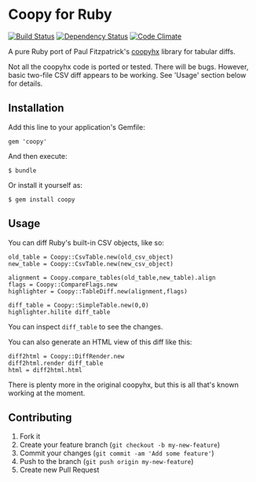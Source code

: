 # Coopy for Ruby

[![Build Status](http://jenkins.theodi.org/job/coopy-ruby-master/badge/icon)](http://jenkins.theodi.org/job/coopy-ruby-master/)
[![Dependency Status](https://gemnasium.com/theodi/coopy-ruby.png)](https://gemnasium.com/theodi/coopy-ruby)
[![Code Climate](https://codeclimate.com/github/theodi/coopy-ruby.png)](https://codeclimate.com/github/theodi/coopy-ruby)

A pure Ruby port of Paul Fitzpatrick's [coopyhx](http://paulfitz.github.io/coopyhx) library for tabular diffs.

Not all the coopyhx code is ported or tested. There will be bugs. However, basic two-file CSV diff appears to be working. See 'Usage' section below for details.

## Installation

Add this line to your application's Gemfile:

    gem 'coopy'

And then execute:

    $ bundle

Or install it yourself as:

    $ gem install coopy

## Usage

You can diff Ruby's built-in CSV objects, like so:

```
old_table = Coopy::CsvTable.new(old_csv_object)
new_table = Coopy::CsvTable.new(new_csv_object)

alignment = Coopy.compare_tables(old_table,new_table).align
flags = Coopy::CompareFlags.new
highlighter = Coopy::TableDiff.new(alignment,flags)

diff_table = Coopy::SimpleTable.new(0,0)
highlighter.hilite diff_table
```

You can inspect `diff_table` to see the changes.

You can also generate an HTML view of this diff like this:

```
diff2html = Coopy::DiffRender.new
diff2html.render diff_table
html = diff2html.html
```

There is plenty more in the original coopyhx, but this is all that's known working at the moment.

## Contributing

1. Fork it
2. Create your feature branch (`git checkout -b my-new-feature`)
3. Commit your changes (`git commit -am 'Add some feature'`)
4. Push to the branch (`git push origin my-new-feature`)
5. Create new Pull Request
